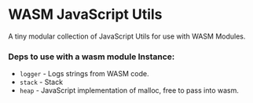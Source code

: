 # WASM JavaScript Utils

A tiny modular collection of JavaScript Utils for use with WASM Modules.

### Deps to use with a wasm module Instance:

* `logger` - Logs strings from WASM  code.
* `stack` - Stack
* `heap` - JavaScript implementation of malloc, free to pass into wasm.

